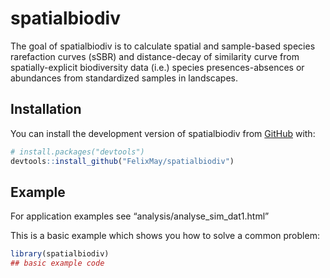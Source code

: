 
<!-- README.md is generated from README.Rmd. Please edit that file -->

# spatialbiodiv

<!-- badges: start -->
<!-- badges: end -->

The goal of spatialbiodiv is to calculate spatial and sample-based
species rarefaction curves (sSBR) and distance-decay of similarity curve
from spatially-explicit biodiversity data (i.e.) species
presences-absences or abundances from standardized samples in
landscapes.

## Installation

You can install the development version of spatialbiodiv from
[GitHub](https://github.com/) with:

``` r
# install.packages("devtools")
devtools::install_github("FelixMay/spatialbiodiv")
```

## Example

For application examples see “analysis/analyse_sim_dat1.html”

This is a basic example which shows you how to solve a common problem:

``` r
library(spatialbiodiv)
## basic example code
```

